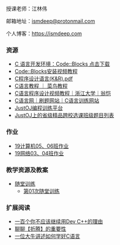 授课老师：江林伟

邮箱地址：[ismdeep@protonmail.com](mailto:ismdeep@protonmail.com)

个人博客：<a href="https://ismdeep.com" target="_blank">https://ismdeep.com</a>

### 资源

- <a href="https://download.ismdeep.com/software/windows/codeblocks-17.12mingw-setup.exe" target="_blank">C 语言开发环境：Code::Blocks 点击下载</a>
- <a href="https://www.bilibili.com/video/av68587703" target="_blank">Code::Blocks安装视频教程</a>
- <a href="https://ismdeep.oss-cn-shenzhen.aliyuncs.com/c-course-sharing/C%E7%A8%8B%E5%BA%8F%E8%AE%BE%E8%AE%A1%E8%AF%AD%E8%A8%80%28K%26R%29%E6%B8%85%E6%99%B0%E4%B8%AD%E6%96%87%E7%89%88.pdf" target="_blank">C程序设计语言(K&R).pdf</a>
- <a target="_blank" href="https://www.runoob.com/cprogramming/c-tutorial.html">C语言教程 ｜ 菜鸟教程</a>
- <a target="_blank" href="https://www.icourse163.org/course/ZJU-9001">C语言程序设计视频教程｜浙江大学｜翁恺</a>
- <a target="_blank" href="https://www.dotcpp.com/oj/problemset.html">C语言网｜刷题网站｜C语言训练网站</a>
- <a target="_blank" href="https://oj.ismdeep.com">JustOJ编程训练平台</a>
- <a target="_blank" href="https://oj.ismdeep.com/group?id=50">JustOJ上的省级精品跨校选课班级题目列表</a>


### 作业

- [19计算机05、06班作业](/c-course/homework-cs-05-06)
- [19网络03、04班作业](/c-course/homework-ne-03-04)

### 教学资源及教案

- [随堂训练](/c-course/training)
    - [第01次随堂训练](/c-course/training/001)


### 扩展阅读

- <a href="https://blog.csdn.net/qq_40688707/article/details/81137667" target="_blank">一百个你不应该继续用Dev C++的理由</a>
- <a href="https://ismdeep.com/posts/2018-08-04-talking-about-the-importance-of-toss.html" target="_blank">聊聊【折腾】的重要性</a>
- <a target="_blank" href="http://sohu.com/a/165940792_464086">一位大牛讲述如何学好C语言</a>

